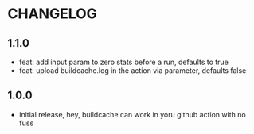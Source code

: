 # CHANGELOG

## 1.1.0

- feat: add input param to zero stats before a run, defaults to true
- feat: upload buildcache.log in the action via parameter, defaults false

## 1.0.0

- initial release, hey, buildcache can work in yoru github action with no fuss
